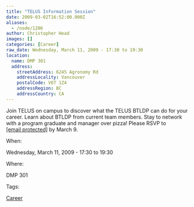 ```yaml
---
title: "TELUS Information Session"
date: 2009-03-02T16:52:00.000Z
aliases:
  - /node/1206
author: Christopher Head
images: []
categories: [Career]
raw_date: Wednesday, March 11, 2009 - 17:30 to 19:30
location:
  name: DMP 301
  address:
    streetAddress: 6245 Agronomy Rd
    addressLocality: Vancouver
    postalCode: V6T 1Z4
    addressRegion: BC
    addressCountry: CA
---
```


Join TELUS on campus to discover what the TELUS BTLDP can do for your career. Learn
about BTLDP from current team members. Stay to network with a program graduate and
manager over pizza! Please RSVP to [\[email protected\]](/cdn-cgi/l/email-protection#690804101d0c051c1a290e04080005470a0604) by March 9.

When: 

Wednesday, March 11, 2009 - 17:30 to 19:30

Where: 

DMP 301

Tags: 

[Career](/career)

